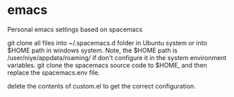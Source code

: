 # emacs
Personal emacs settings based on spacemacs


git clone all files into ~/.spacemacs.d folder in Ubuntu system or into $HOME path in windows system.
Note, the $HOME path is /user/niye/appdata/roaming/ if don't configure it in the system environment variables.
git clone the spacemacs source code to $HOME, and then replace the spacemacs.env file.

delete the contents of custom.el to get the correct configuration.
